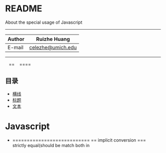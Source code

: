 README
===========================
About the special usage of Javascript

****
	
|Author|Ruizhe Huang|
|---|---
|E-mail|celezhe@umich.edu


****
    == 
    ====
## 目录
* [横线](#横线)
* [标题](#标题)
* [文本](#)
# Javascript
* [ ](#横线)
===========================
== implicit conversion
=== strictly equal(should be match both in 
